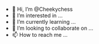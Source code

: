 - 👋 Hi, I’m @Cheekychess
- 👀 I’m interested in ...
- 🌱 I’m currently learning ...
- 💞️ I’m looking to collaborate on ...
- 📫 How to reach me ...

<!---
Cheekychess/Cheekychess is a ✨ special ✨ repository because its `README.md` (this file) appears on your GitHub profile.
You can click the Preview link to take a look at your changes.
--->
